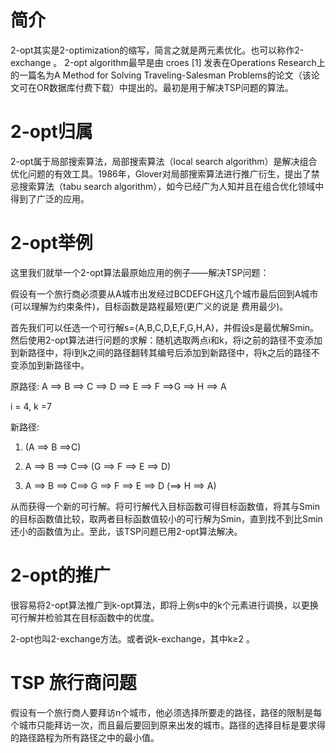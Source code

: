 # 简介
2-opt其实是2-optimization的缩写，简言之就是两元素优化。也可以称作2-exchange 。
2-opt algorithm最早是由 croes [1]  发表在Operations Research上的一篇名为A Method for Solving Traveling-Salesman Problems的论文（该论文可在OR数据库付费下载）中提出的。最初是用于解决TSP问题的算法。

# 2-opt归属
2-opt属于局部搜索算法，局部搜索算法（local search algorithm）是解决组合优化问题的有效工具。1986年，Glover对局部搜索算法进行推广衍生，提出了禁忌搜索算法（tabu search algorithm），如今已经广为人知并且在组合优化领域中得到了广泛的应用。

# 2-opt举例
这里我们就举一个2-opt算法最原始应用的例子——解决TSP问题：

假设有一个旅行商必须要从A城市出发经过BCDEFGH这几个城市最后回到A城市(可以理解为约束条件)，目标函数是路程最短(更广义的说是 费用最少)。

首先我们可以任选一个可行解s={A,B,C,D,E,F,G,H,A}，并假设s是最优解Smin。然后使用2-opt算法进行问题的求解：随机选取两点i和k，将i之前的路径不变添加到新路径中，将i到k之间的路径翻转其编号后添加到新路径中，将k之后的路径不变添加到新路径中。

原路径: A ==> B ==> C ==> D ==> E ==> F ==>G ==> H ==> A

i = 4, k =7

新路径:

1. (A ==> B ==>C)

2. A ==> B ==> C==> (G ==> F ==> E ==> D)

3. A ==> B ==> C==> G ==> F ==> E ==> D (==> H ==> A)

从而获得一个新的可行解。将可行解代入目标函数可得目标函数值，将其与Smin的目标函数值比较，取两者目标函数值较小的可行解为Smin，直到找不到比Smin还小的函数值为止。至此，该TSP问题已用2-opt算法解决。

# 2-opt的推广
很容易将2-opt算法推广到k-opt算法，即将上例s中的k个元素进行调换，以更换可行解并检验其在目标函数中的优度。

2-opt也叫2-exchange方法。或者说k-exchange，其中k≥2 。

# TSP 旅行商问题
假设有一个旅行商人要拜访n个城市，他必须选择所要走的路径，路径的限制是每个城市只能拜访一次，而且最后要回到原来出发的城市。路径的选择目标是要求得的路径路程为所有路径之中的最小值。